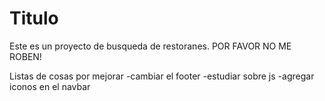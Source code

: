# Titulo 
Este es un proyecto de busqueda de restoranes. POR FAVOR NO ME ROBEN!



Listas de cosas por mejorar
-cambiar el footer
-estudiar sobre js
-agregar iconos en el navbar